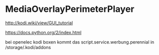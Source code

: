 # MediaOverlayPerimeterPlayer

http://kodi.wiki/view/GUI_tutorial

https://docs.python.org/2/index.html

bei openelec kodi boxen kommt das script.service.werbung.perennial in /storage/.kodi/addons